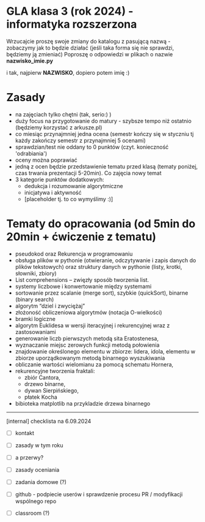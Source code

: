 # GLA klasa 3 (rok 2024) - informatyka rozszerzona 
Wrzucajcie proszę swoje zmiany do katalogu z pasującą nazwą - zobaczymy jak to będzie działać (jeśli taka forma się nie sprawdzi, będziemy ją zmieniać)
Poproszę o odpowiedzi w plikach o nazwie **nazwisko_imie.py** 

i tak, najpierw **NAZWISKO**, dopiero potem imię :)

# Zasady
- na zajęciach tylko chętni (tak, serio:) )
- duży focus na przygotowanie do matury - szybsze tempo niż ostatnio (będziemy korzystać z arkusze.pl)
- co miesiąc przynajmniej jedna ocena (semestr kończy się w styczniu tj każdy zakończy semestr z przynajmniej 5 ocenami)
- sprawdzian/test nie oddany to 0 punktów (czyt. konieczność 'odrabiania')
- oceny można poprawiać
- jedną z ocen będzie przedstawienie tematu przed klasą (tematy poniżej, czas trwania prezentacji 5-20min). Co zajęcia nowy temat
- 3 kategorie punktów dodatkowych:
    - dedukcja i rozumowanie algorytmiczne
    - inicjatywa i aktywność
    - [placeholder tj. to co wymyślimy :)]
  
# Tematy do opracowania (od 5min do 20min + ćwiczenie z tematu)
- pseudokod oraz Rekurencja w programowaniu
- obsługa plików w pythonie (otwieranie, odczytywanie i zapis danych do plików tekstowych) oraz struktury danych w pythonie (listy, krotki, słowniki, zbiory)
- List comprehensions – zwięzły sposób tworzenia list.
- systemy liczbowe i konwertowanie między systemami
- sortowanie przez scalanie (merge sort), szybkie (quickSort), binarne (binary search)
- algorytm “dziel i zwyciężaj” 
- złożoność obliczeniowa algorytmów (notacja O-wielkości)
- bramki logiczne
- algorytm Euklidesa w wersji iteracyjnej i rekurencyjnej wraz z zastosowaniami
- generowanie liczb pierwszych metodą sita Eratostenesa,
- wyznaczanie miejsc zerowych funkcji metodą połowienia
- znajdowanie określonego elementu w zbiorze: lidera, idola, elementu w zbiorze uporządkowanym metodą binarnego wyszukiwania
- obliczanie wartości wielomianu za pomocą schematu Hornera,
- rekurencyjne tworzenia fraktali: 
    - zbiór Cantora, 
    - drzewo binarne, 
    - dywan Sierpińskiego, 
    - płatek Kocha
- bibioteka matplotlib na przykladzie drzewa binarnego

  
-------------------------------------------------------
[internal] checklista na 6.09.2024
- [ ] kontakt
- [ ] zasady w tym roku
- [ ] a przerwy?
- [ ] zasady oceniania
- [ ] zadania domowe (?)
- [ ] github - podpiecie userów i sprawdzenie procesu PR / modyfikacji wspólnego repo
- [ ] classroom (?)

      
